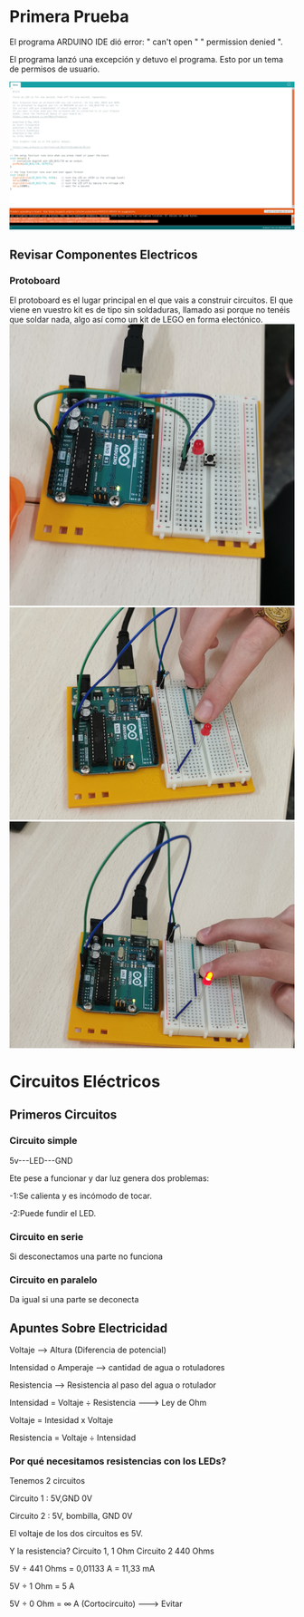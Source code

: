 # Primera Prueba

El programa ARDUINO IDE dió error: " can't open " " permission denied ".

El programa lanzó una excepción y detuvo el programa.
Esto por un tema de permisos de usuario.

![](https://github.com/Tabrih/Arduino/blob/main/Error%20arduino%201.png)

## Revisar Componentes Electricos

### Protoboard
El protoboard es el lugar principal en el que vais a construir circuitos. El que viene en vuestro kit es de tipo sin soldaduras, llamado asi porque no tenéis que soldar nada, algo así  como un kit de LEGO en forma electónico.
![](https://github.com/miguelamgel1107/Arduino/blob/main/arduino.png)
![](https://github.com/miguelamgel1107/Arduino/blob/main/unknown.png)
![](https://github.com/miguelamgel1107/Arduino/blob/main/unknown1)

# Circuitos Eléctricos

## Primeros Circuitos

### Circuito simple

5v---LED---GND

Ete pese a funcionar y dar luz genera dos problemas:

-1:Se calienta y es incómodo de tocar.

-2:Puede fundir el LED.

### Circuito en serie

Si desconectamos una parte no funciona

### Circuito en paralelo

Da igual si una parte se deconecta

## Apuntes Sobre Electricidad

Voltaje --> Altura (Diferencia de potencial)

Intensidad o Amperaje --> cantidad de agua o rotuladores

Resistencia --> Resistencia al paso del agua o rotulador

Intensidad = Voltaje ÷ Resistencia ---> Ley de Ohm

Voltaje = Intesidad x Voltaje

Resistencia = Voltaje ÷ Intensidad

### Por qué necesitamos resistencias con los LEDs?

Tenemos 2 circuitos

Circuito 1 : 5V,GND 0V

Circuito 2 : 5V, bombilla, GND 0V

El voltaje de los dos circuitos es 5V.

Y la resistencia? Circuito 1, 1 Ohm Circuito 2 440 Ohms

5V ÷ 441 Ohms = 0,01133 A = 11,33 mA

5V ÷ 1 Ohm = 5 A

5V ÷ 0 Ohm = ∞ A (Cortocircuito) ---> Evitar
